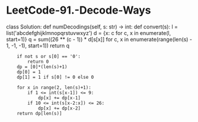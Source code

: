 # LeetCode-91.-Decode-Ways

class Solution:
    def numDecodings(self, s: str) -> int:
        def convert(s):
            l = list('abcdefghijklmnopqrstuvwxyz')
            d = {x: c for c, x in enumerate(l, start=1)}
            q = sum((26 ** (c - 1)) * d[s[x]]
                    for c, x in enumerate(range(len(s) - 1, -1, -1), start=1))
            return q

        if not s or s[0] == '0':
            return 0
        dp = [0]*(len(s)+1)
        dp[0] = 1
        dp[1] = 1 if s[0] != 0 else 0

        for x in range(2, len(s)+1):
            if 1 <= int(s[x-1]) <= 9:
                dp[x] += dp[x-1]
            if 10 <= int(s[x-2:x]) <= 26:
                dp[x] += dp[x-2]
        return dp[len(s)]
